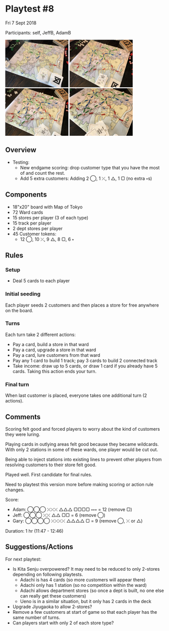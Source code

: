 # Playtest #8

Fri 7 Sept 2018

Participants: self, JeffB, AdamB

<img src="images/pt08/pt08-0673.jpg" height="150px"/> <img src="images/pt08/pt08-0674.jpg" height="150px"/> <img src="images/pt08/pt08-0675.jpg" height="150px"/> <img src="images/pt08/pt08-0676.jpg" height="150px"/>

## Overview

* Testing:
	* New endgame scoring: drop customer type that you have the most of and count the rest.
	* Add 5 extra customers: Adding 2 ◯, 1 ⤫, 1 △, 1 ▢ (no extra ⭒s)

## Components

* 18"x20" board with Map of Tokyo
* 72 Ward cards
* 15 stores per player (3 of each type)
* 15 track per player
* 2 dept stores per player
* 45 Customer tokens:
	* 12 ◯, 10 ⤫, 9 △, 8 ▢, 6 ⭒

## Rules

### Setup

* Deal 5 cards to each player

### Initial seeding

Each player seeds 2 customers and then places a store for free anywhere on the board.

### Turns

Each turn take 2 different actions:

* Pay a card, build a store in that ward
* Pay a card, upgrade a store in that ward
* Pay a card, lure customers from that ward
* Pay any 1 card to build 1 track; pay 3 cards to build 2 connected track
* Take income: draw up to 5 cards, or draw 1 card if you already have 5 cards. Taking this action ends your turn.

### Final turn

When last customer is placed, everyone takes one additional turn (2 actions).

## Comments

Scoring felt good and forced players to worry about the kind of customers they were luring.

Playing cards in outlying areas felt good because they became wildcards. With only 2 stations in some of these wards, one player would be cut out.

Being able to inject stations into existing lines to prevent other players from resolving customers to their store felt good.

Played well. First candidate for final rules.

Need to playtest this version more before making scoring or action rule changes.

Score:

* Adam: ◯◯◯ ⤫⤫⤫ △△△ ▢▢▢▢ ⭒⭒⭒ = 12 (remove ▢)
* Jeff: ◯◯◯ ⤫⤫ △△ ▢▢ = 6 (remove ◯)
* Gary: ◯◯◯◯ ⤫⤫⤫⤫ △△△△ ▢ = 9 (remove ◯, ⤫ or △)

Duration: 1 hr (11:47 - 12:46)

## Suggestions/Actions

For next playtest:

* Is Kita Senju overpowered? It may need to be reduced to only 2-stores depending on following playtests.
	* Adachi is has 4 cards (so more customers will appear there)
	* Adachi only has 1 station (so no competition within the ward)
	* Adachi allows department stores (so once a dept is built, no one else can really get these customers)
	* Ueno is in a similar situation, but it only has 2 cards in the deck
* Upgrade Jiyugaoka to allow 2-stores?
* Remove a few customers at start of game so that each player has the same number of turns.
* Can players start with only 2 of each store type?
